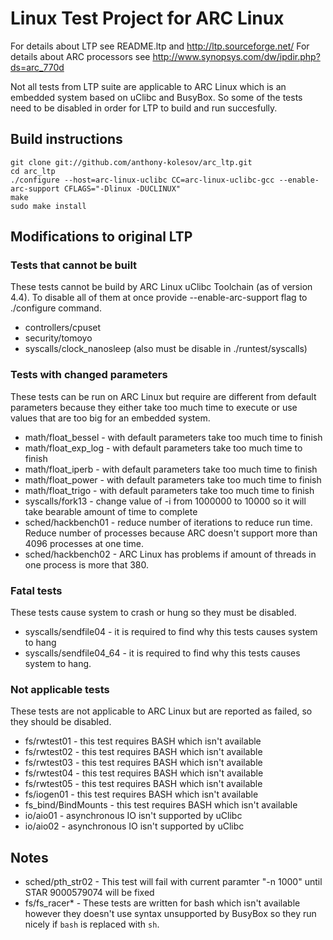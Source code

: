 # Linux Test Project for ARC Linux

For details about LTP see README.ltp and http://ltp.sourceforge.net/
For details about ARC processors see http://www.synopsys.com/dw/ipdir.php?ds=arc_770d

Not all tests from LTP suite are applicable to ARC Linux which is an embedded
system based on uClibc and BusyBox. So some of the tests need to be disabled in
order for LTP to build and run succesfully.


## Build instructions

```
git clone git://github.com/anthony-kolesov/arc_ltp.git
cd arc_ltp
./configure --host=arc-linux-uclibc CC=arc-linux-uclibc-gcc --enable-arc-support CFLAGS="-Dlinux -DUCLINUX"
make
sudo make install
```

## Modifications to original LTP

### Tests that cannot be built

These tests cannot be build by ARC Linux uClibc Toolchain (as of version 4.4). To disable all of
them at once provide --enable-arc-support flag to ./configure command.

* controllers/cpuset
* security/tomoyo
* syscalls/clock_nanosleep (also must be disable in ./runtest/syscalls)


### Tests with changed parameters

These tests can be run on ARC Linux but require are different from default
parameters because they either take too much time to execute or use values that
are too big for an embedded system.

* math/float_bessel - with default parameters take too much time to finish
* math/float_exp_log - with default parameters take too much time to finish
* math/float_iperb - with default parameters take too much time to finish
* math/float_power - with default parameters take too much time to finish
* math/float_trigo - with default parameters take too much time to finish
* syscalls/fork13 - change value of -i from 1000000 to 10000 so it will take
  bearable amount of time to complete	
* sched/hackbench01 - reduce number of iterations to reduce run time. Reduce
  number of processes because ARC doesn't support more than 4096 processes at
  one time.
* sched/hackbench02 - ARC Linux has problems if amount of threads in one
  process is more that 380.


### Fatal tests

These tests cause system to crash or hung so they must be disabled.

* syscalls/sendfile04 - it is required to find why this tests causes system to hang
* syscalls/sendfile04_64 - it is required to find why this tests causes system to hang.


### Not applicable tests

These tests are not applicable to ARC Linux but are reported as failed, so they
should be disabled.

* fs/rwtest01 - this test requires BASH which isn't available
* fs/rwtest02 - this test requires BASH which isn't available
* fs/rwtest03 - this test requires BASH which isn't available
* fs/rwtest04 - this test requires BASH which isn't available
* fs/rwtest05 - this test requires BASH which isn't available
* fs/iogen01 - this test requires BASH which isn't available
* fs_bind/BindMounts - this test requires BASH which isn't available
* io/aio01 - asynchronous IO isn't supported by uClibc
* io/aio02 - asynchronous IO isn't supported by uClibc


## Notes

* sched/pth_str02 - This test will fail with current paramter "-n 1000" until
  STAR 9000579074 will be fixed
* fs/fs_racer* - These tests are written for bash which isn't available however
  they doesn't use syntax unsupported by BusyBox so they run nicely if `bash`
  is replaced with `sh`.

